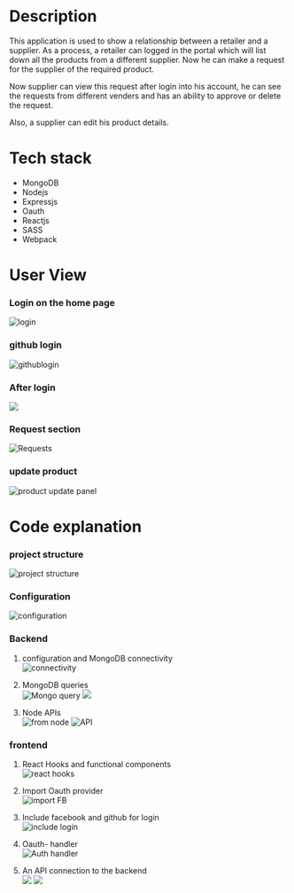 # Description 
This application is used to show a relationship between a retailer and a supplier. As a process, a retailer can logged in the portal which will list down all the products from a different supplier. Now he can make a request for the supplier of the required product.

Now supplier can view this request after login into his account, he can see the requests from different venders and has an ability to approve or delete the request. 

Also, a supplier can edit his product details.

# Tech stack
 * MongoDB 
 * Nodejs 
 * Expressjs
 * Oauth
 * Reactjs
 * SASS
 * Webpack

# User View  

### Login on the home page  
![login](https://github.com/rghvndr99/repo-code-snippet/blob/master/supply%20chain/LoginPage.png)  

### github login    
![githublogin](https://github.com/rghvndr99/repo-code-snippet/blob/master/supply%20chain/githubLogin.png)

### After login 
![](https://github.com/rghvndr99/repo-code-snippet/blob/master/supply%20chain/Afterlogin.png) 

### Request section  
![Requests](https://github.com/rghvndr99/repo-code-snippet/blob/master/supply%20chain/request_Panel.png)

### update product  
![product update panel](https://github.com/rghvndr99/repo-code-snippet/blob/master/supply%20chain/update_product.png)



# Code explanation
### project structure
![project structure](https://github.com/rghvndr99/repo-code-snippet/blob/master/supply%20chain/project%20structure.png)

### Configuration
![configuration](https://github.com/rghvndr99/repo-code-snippet/blob/master/supply%20chain/config.png)

### Backend  

1. configuration  and MongoDB connectivity  
![connectivity](https://github.com/rghvndr99/repo-code-snippet/blob/master/supply%20chain/mongoConnection.png)  

2. MongoDB queries  
![Mongo query](https://github.com/rghvndr99/repo-code-snippet/blob/master/supply%20chain/MongoQuery.png) 
![](https://github.com/rghvndr99/repo-code-snippet/blob/master/MERN/query.PNG)
    

4. Node APIs  
   ![from node](https://github.com/rghvndr99/repo-code-snippet/blob/master/MERN/usingquery.PNG)  ![API](https://github.com/rghvndr99/repo-code-snippet/blob/master/supply%20chain/API.png)  


### frontend  
1. React Hooks  and functional components  
![react hooks](https://github.com/rghvndr99/repo-code-snippet/blob/master/supply%20chain/reactHooks.png)  

2. Import Oauth provider  
  ![import FB ](https://github.com/rghvndr99/repo-code-snippet/blob/master/supply%20chain/import%20gitgubfacebook.png)

3. Include facebook and github for login   
![include login](https://github.com/rghvndr99/repo-code-snippet/blob/master/supply%20chain/FacebookGithubLogin.png)

4. Oauth- handler  
![Auth handler](https://github.com/rghvndr99/repo-code-snippet/blob/master/supply%20chain/Facebook_githubOauth.png)

5. An API connection to the backend  
   ![](https://github.com/rghvndr99/repo-code-snippet/blob/master/MERN/frontendServices.PNG) 
   ![](https://github.com/rghvndr99/repo-code-snippet/blob/master/supply%20chain/login%20service%20for%20facebook.png) 


   
  








